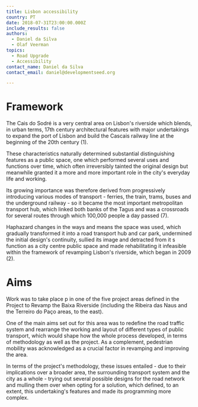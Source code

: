 ```yaml
---
title: Lisbon accessibility
country: PT
date: 2018-07-31T23:00:00.000Z
include_results: false
authors:
  - Daniel da Silva
  - Olaf Veerman
topics:
  - Road Upgrade
  - Accessibility
contact_name: Daniel da Silva
contact_email: daniel@developmentseed.org

---
```

# Framework

The Cais do Sodré is a very central area on Lisbon's riverside which blends, in urban terms, 17th century architectural features with major undertakings to expand the port of Lisbon and build the Cascais railway line at the beginning of the 20th century (1).

These characteristics naturally determined substantial distinguishing features as a public space, one which performed several uses and functions over time, which often irreversibly tainted the original design but meanwhile granted it a more and more important role in the city's everyday life and working.

Its growing importance was therefore derived from progressively introducing various modes of transport - ferries, the train, trams, buses and the underground railway - so it became the most important metropolitan transport hub, which linked both banks of the Tagus and was a crossroads for several routes through which 100,000 people a day passed (7).

Haphazard changes in the ways and means the space was used, which gradually transformed it into a road transport hub and car park, undermined the initial design's continuity, sullied its image and detracted from it s function as a city centre public space and made rehabilitating it infeasible within the framework of revamping Lisbon's riverside, which began in 2009 (2).

# Aims

Work was to take place p in one of the five project areas defined in the Project to Revamp the Baixa Riverside (including the Ribeira das Naus and the Terreiro do Paço areas, to the east).

One of the main aims set out for this area was to redefine the road traffic system and rearrange the working and layout of different types of public transport, which would shape how the whole process developed, in terms of methodology as well as the project. As a complement, pedestrian mobility was acknowledged as a crucial factor in revamping and improving the area.

In terms of the project's methodology, these issues entailed - due to their implications over a broader area, the surrounding transport system and the city as a whole - trying out several possible designs for the road network and mulling them over when opting for a solution, which defined, to an extent, this undertaking's features and made its programming more complex.